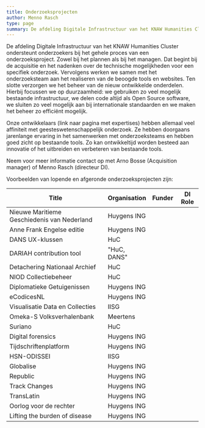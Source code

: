 ```yaml
---
title: Onderzoeksprojecten
author: Menno Rasch
type: page
summary: De afdeling Digitale Infrastructuur van het KNAW Humanities Cluster ondersteunt onderzoekers bij het gehele proces van een onderzoeksproject. 
---
```

De afdeling Digitale Infrastructuur van het KNAW Humanities Cluster ondersteunt onderzoekers bij het gehele proces van een onderzoeksproject. Zowel bij het plannen als bij het managen. Dat begint bij de acquisitie en het nadenken over de technische mogelijkheden voor een specifiek onderzoek. Vervolgens werken we samen met het onderzoeksteam aan het realiseren van de beoogde tools en websites. Ten slotte verzorgen we het beheer van de nieuw ontwikkelde onderdelen. Hierbij focussen we op duurzaamheid: we gebruiken zo veel mogelijk bestaande infrastructuur, we delen code altijd als Open Source software, we sluiten zo veel mogelijk aan bij internationale standaarden en we maken het beheer zo efficiënt mogelijk.

Onze ontwikkelaars (link naar pagina met expertises) hebben allemaal veel affiniteit met geesteswetenschappelijk onderzoek. Ze hebben doorgaans jarenlange ervaring in het samenwerken met onderzoeksteams en hebben goed zicht op bestaande tools. Zo kan ontwikkeltijd worden besteed aan innovatie of het uitbreiden en verbeteren van bestaande tools.

Neem voor meer informatie contact op met Arno Bosse (Acquisition manager) of Menno Rasch (directeur DI).

Voorbeelden van lopende en afgeronde onderzoeksprojecten zijn:

| **Title**                                   | **Organisation** | **Funder** | **DI Role** |
|---------------------------------------------|------------------|------------|-------------|
| Nieuwe Maritieme Geschiedenis van Nederland | Huygens ING      |            |             |
| Anne Frank Engelse editie                   | Huygens ING      |            |             |
| DANS UX-klussen                             | HuC              |            |             |
| DARIAH contribution tool                    | "HuC, DANS"      |            |             |
| Detachering Nationaal Archief               | HuC              |            |             |
| NIOD Collectiebeheer                        | HuC              |            |             |
| Diplomatieke Getuigenissen                  | Huygens ING      |            |             |
| eCodicesNL                                  | Huygens ING      |            |             |
| Visualisatie Data en Collecties             | IISG             |            |             |
| Omeka-S Volksverhalenbank                   | Meertens         |            |             |
| Suriano                                     | HuC              |            |             |
| Digital forensics                           | Huygens ING      |            |             |
| Tijdschriftenplatform                       | Huygens ING      |            |             |
| HSN-ODISSEI                                 | IISG             |            |             |
| Globalise                                   | Huygens ING      |            |             |
| Republic                                    | Huygens ING      |            |             |
| Track Changes                               | Huygens ING      |            |             |
| TransLatin                                  | Huygens ING      |            |             |
| Oorlog voor de rechter                      | Huygens ING      |            |             |
| Lifting the burden of disease               | Huygens ING      |            |             |


